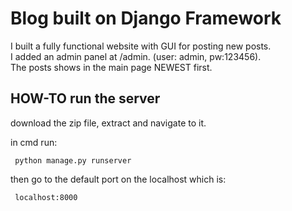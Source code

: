 # Blog built on Django Framework
I built a fully functional website with GUI for posting new posts. <br />
I added an admin panel at /admin. (user: admin, pw:123456).<br />
The posts shows in the main page NEWEST first.
 

 ## HOW-TO run the server
 download the zip file, extract and navigate to it.
 
 in cmd run:
 
     python manage.py runserver
 
 then go to the default port on the localhost which is:
 
     localhost:8000

